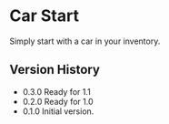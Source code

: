 # Car Start

Simply start with a car in your inventory.

## Version History

- 0.3.0 Ready for 1.1
- 0.2.0 Ready for 1.0
- 0.1.0 Initial version.
